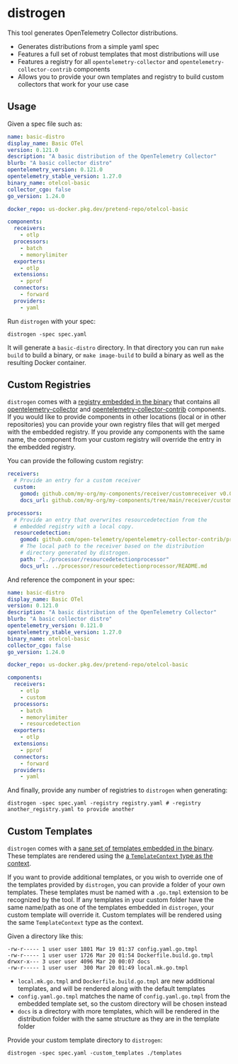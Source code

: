 # distrogen

This tool generates OpenTelemetry Collector distributions.

* Generates distributions from a simple yaml spec
* Features a full set of robust templates that most distributions will use
* Features a registry for all `opentelemetry-collector` and `opentelemetry-collector-contrib` components
* Allows you to provide your own templates and registry to build custom collectors that work for your use case

## Usage

Given a spec file such as:
```yaml
name: basic-distro
display_name: Basic OTel
version: 0.121.0
description: "A basic distribution of the OpenTelemetry Collector"
blurb: "A basic collector distro"
opentelemetry_version: 0.121.0
opentelemetry_stable_version: 1.27.0
binary_name: otelcol-basic
collector_cgo: false
go_version: 1.24.0

docker_repo: us-docker.pkg.dev/pretend-repo/otelcol-basic

components:
  receivers:
    - otlp
  processors:
    - batch
    - memorylimiter
  exporters:
    - otlp
  extensions:
    - pprof
  connectors:
    - forward
  providers:
    - yaml
```
Run `distrogen` with your spec:
```
distrogen -spec spec.yaml
```
It will generate a `basic-distro` directory. In that directory you can run `make build` to build a binary, or `make image-build` to build a binary as well as the resulting Docker container.

## Custom Registries

`distrogen` comes with a [registry embedded in the binary](./registry.yaml) that contains all [opentelemetry-collector](https://github.com/open-telemetry/opentelemetry-collector/blob/main/versions.yaml) and [opentelemetry-collector-contrib](https://github.com/open-telemetry/opentelemetry-collector-contrib/blob/main/versions.yaml) components. If you would like to provide components in other locations (local or in other repositories) you can provide your own registry files that will get merged with the embedded registry. If you provide any components with the same name, the component from your custom registry will override the entry in the embedded registry.

You can provide the following custom registry:
```yaml
receivers:
  # Provide an entry for a custom receiver
  custom:
    gomod: github.com/my-org/my-components/receiver/customreceiver v0.0.0
    docs_url: github.com/my-org/my-components/tree/main/receiver/customreceiver/README.md

processors:
  # Provide an entry that overwrites resourcedetection from the
  # embedded registry with a local copy.
  resourcedetection:
    gomod: github.com/open-telemetry/opentelemetry-collector-contrib/processor/resourcedetectionprocessor
    # The local path to the receiver based on the distribution
    # directory generated by distrogen.
    path: "../processor/resourcedetectionprocessor"
    docs_url: ../processor/resourcedetectionprocessor/README.md
```
And reference the component in your spec:
```yaml
name: basic-distro
display_name: Basic OTel
version: 0.121.0
description: "A basic distribution of the OpenTelemetry Collector"
blurb: "A basic collector distro"
opentelemetry_version: 0.121.0
opentelemetry_stable_version: 1.27.0
binary_name: otelcol-basic
collector_cgo: false
go_version: 1.24.0

docker_repo: us-docker.pkg.dev/pretend-repo/otelcol-basic

components:
  receivers:
    - otlp
    - custom
  processors:
    - batch
    - memorylimiter
    - resourcedetection
  exporters:
    - otlp
  extensions:
    - pprof
  connectors:
    - forward
  providers:
    - yaml
```
And finally, provide any number of registries to `distrogen` when generating:
```
distrogen -spec spec.yaml -registry registry.yaml # -registry another_registry.yaml to provide another
```

## Custom Templates

`distrogen` comes with a [sane set of templates embedded in the binary](./templates). These templates are rendered using the [a `TemplateContext` type as the context](./distribution.go).

If you want to provide additional templates, or you wish to override one of the templates provided by `distrogen`, you can provide a folder of your own templates. These templates must be named with a `.go.tmpl` extension to be recognized by the tool. If any templates in your custom folder have the same name/path as one of the templates embedded in `distrogen`, your custom template will override it. Custom templates will be rendered using the same `TemplateContext` type as the context.

Given a directory like this:
```
-rw-r----- 1 user user 1801 Mar 19 01:37 config.yaml.go.tmpl
-rw-r----- 1 user user 1726 Mar 20 01:54 Dockerfile.build.go.tmpl
drwxr-x--- 3 user user 4096 Mar 20 00:07 docs
-rw-r----- 1 user user  300 Mar 20 01:49 local.mk.go.tmpl
```
* `local.mk.go.tmpl` and `Dockerfile.build.go.tmpl` are new additional templates, and will be rendered along with the default templates
* `config.yaml.go.tmpl` matches the name of `config.yaml.go.tmpl` from the embedded template set, so the custom directory will be chosen instead
* `docs` is a directory with more templates, which will be rendered in the distribution folder with the same structure as they are in the template folder

Provide your custom template directory to `distrogen`:
```
distrogen -spec spec.yaml -custom_templates ./templates
```